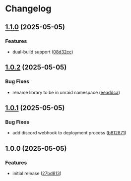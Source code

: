 # Changelog

## [1.1.0](https://github.com/unraid/custom-semver/compare/v1.0.2...v1.1.0) (2025-05-05)


### Features

* dual-build support ([08d32cc](https://github.com/unraid/custom-semver/commit/08d32cca486627cdbd344a5184869d6bb141d002))

## [1.0.2](https://github.com/unraid/custom-semver/compare/v1.0.1...v1.0.2) (2025-05-05)


### Bug Fixes

* rename library to be in unraid namespace ([eeaddca](https://github.com/unraid/custom-semver/commit/eeaddca8bb4a9db1eee514ed08f804f6e77224bd))

## [1.0.1](https://github.com/unraid/custom-semver/compare/v1.0.0...v1.0.1) (2025-05-05)


### Bug Fixes

* add discord webhook to deployment process ([b812871](https://github.com/unraid/custom-semver/commit/b8128712875a2a50baeaf6cf4899e4a237c994de))

## 1.0.0 (2025-05-05)


### Features

* initial release ([27bd813](https://github.com/unraid/custom-semver/commit/27bd813a327511f5d0ed5e29a509d5c638bc8137))
